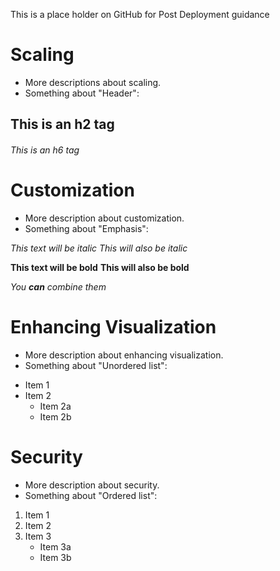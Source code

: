 This is a place holder on GitHub for Post Deployment guidance

# <a name="scaling"></a>Scaling
- More descriptions about scaling.
- Something about "Header":

## This is an h2 tag
###### This is an h6 tag

# <a name="customization"></a>Customization
- More description about customization.
- Something about "Emphasis":

*This text will be italic*
_This will also be italic_

**This text will be bold**
__This will also be bold__

_You **can** combine them_

# <a name="visualization"></a>Enhancing Visualization
- More description about enhancing visualization.
- Something about "Unordered list":

* Item 1
* Item 2
  * Item 2a
  * Item 2b

# <a name="security"></a>Security
* More description about security.
* Something about "Ordered list":

1. Item 1
2. Item 2
3. Item 3
   * Item 3a
   * Item 3b
